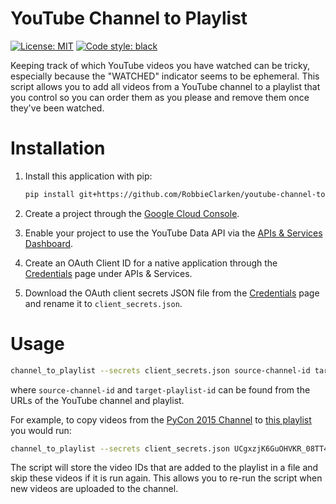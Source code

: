 # YouTube Channel to Playlist

[![License: MIT](https://img.shields.io/badge/license-MIT-blue.svg)](https://github.com/RobbieClarken/youtube-channel-to-playlist/blob/master/LICENSE)
[![Code style: black](https://img.shields.io/badge/code%20style-black-000000.svg)](https://github.com/ambv/black)


Keeping track of which YouTube videos you have watched can be tricky,
especially because the "WATCHED" indicator seems to be ephemeral. This script
allows you to add all videos from a YouTube channel to a playlist that you
control so you can order them as you please and remove them once they've been
watched.

# Installation

1. Install this application with pip:

    ```bash
    pip install git+https://github.com/RobbieClarken/youtube-channel-to-playlist
    ```

2. Create a project through the [Google Cloud Console](https://console.cloud.google.com/).
3. Enable your project to use the YouTube Data API via the [APIs &
   Services Dashboard](https://console.cloud.google.com/apis/dashboard).
4. Create an OAuth Client ID for a native application through the
   [Credentials](https://console.cloud.google.com/apis/credentials) page under APIs &
   Services.
5. Download the OAuth client secrets JSON file from the
   [Credentials](https://console.cloud.google.com/apis/credentials) page and
   rename it to `client_secrets.json`.

# Usage

```bash
channel_to_playlist --secrets client_secrets.json source-channel-id target-playlist-id
```

where `source-channel-id` and `target-playlist-id` can be found from the URLs of
the YouTube channel and playlist.

For example, to copy videos from the [PyCon 2015 Channel](https://www.youtube.com/channel/UCgxzjK6GuOHVKR_08TT4hJQ)
to [this playlist](https://www.youtube.com/playlist?list=PLlgnub_DBR_CszAWpJypwst0OFDxW6jOJ)
you would run:

```bash
channel_to_playlist --secrets client_secrets.json UCgxzjK6GuOHVKR_08TT4hJQ PLlgnub_DBR_CszAWpJypwst0OFDxW6jOJ
```

The script will store the video IDs that are added to the playlist in a file
and skip these videos if it is run again. This allows you to re-run the script
when new videos are uploaded to the channel.
